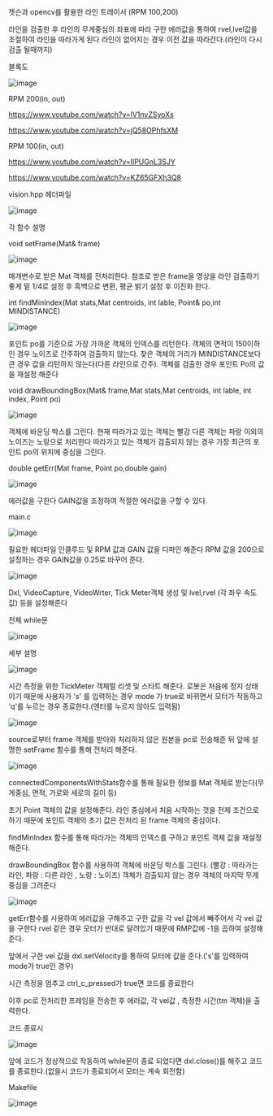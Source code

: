 젯슨과 opencv를 활용한 라인 트레이서 (RPM 100,200)

라인을 검출한 후 라인의 무게중심의 좌표에 따라 구한 에러값을 통하여  rvel,lvel값을 조절하여 라인을 따라가게 된다 라인이 없어지는 경우 이전 값을 따라간다.(라인이 다시 검출 될때까지)

블록도

![image](https://github.com/user-attachments/assets/d130e3a1-f946-47bb-a245-2e7ba626dedd)


RPM 200(in, out)

https://www.youtube.com/watch?v=lV1nvZSyoXs

https://www.youtube.com/watch?v=jQ58OPhfsXM

RPM 100(in, out)

https://www.youtube.com/watch?v=IlPUGnL3SJY

https://www.youtube.com/watch?v=KZ65GFXh3Q8

vision.hpp 헤더파일

![image](https://github.com/user-attachments/assets/f989f6da-d514-46dd-98a1-feafb06682a8)

각 함수 설명 

void setFrame(Mat& frame)

![image](https://github.com/user-attachments/assets/8c476d62-a2d1-4c96-83d1-d00439ae9956)

매개변수로 받은 Mat 객체를 전처리한다.
참조로 받은 frame을 영상을 라인 검출하기 좋게 밑 1/4로 설정 후 흑백으로 변환, 평균 밝기 설정 후 이진화 한다.

int findMinIndex(Mat stats,Mat centroids, int lable, Point& po,int MINDISTANCE)

![image](https://github.com/user-attachments/assets/dcd3d076-4659-4c3d-9ee1-d962adc4bd87)

포인트 po를 기준으로 가장 가까운 객체의 인덱스를 리턴한다. 객체의 면적이 150이하인 경우 노이즈로 간주하여 검출하지 않는다.
찾은 객체의 거리가 MINDISTANCE보다 큰 경우 값을 리턴하지 않는다(다른 라인으로 간주). 객체를 검출한 경우 포인트 Po의 값을 재설정 해준다

void drawBoundingBox(Mat& frame,Mat stats,Mat centroids, int lable, int index, Point po)

![image](https://github.com/user-attachments/assets/de9d41e2-af3c-4637-bb35-7f2982fe9dac)

객체에 바운딩 박스를 그린다. 현재 따라가고 있는 객체는 빨강 다른 객체는 파랑 이외의 노이즈는 노랑으로 처리한다
따라가고 있는 객체가 검출되지 않는 경우 가장 최근의 포인트 po의 위치에 중심을 그린다.

double getErr(Mat frame, Point po,double gain)

![image](https://github.com/user-attachments/assets/b599a80c-4965-43a4-aa61-dfe72fe09a07)

에러값을 구한다 GAIN값을 조정하여 적절한 에러값을 구할 수 있다.

main.c 

![image](https://github.com/user-attachments/assets/ac02fb77-d0ee-4105-b6b2-f5fb2de07426)

필요한 헤더파일 인클루드 및 RPM 값과 GAIN 값을 디파인 해준다 RPM 값을 200으로 설정하는 경우 GAIN값을 0.25로 바꾸어 준다.


![image](https://github.com/user-attachments/assets/e4dd0443-e264-480f-8903-2ae294674b59)

Dxl, VideoCapture, VideoWrter, Tick Meter객체 생성 및 lvel,rvel (각 좌우 속도값) 등을 설정해준다  

전체 while문 

![image](https://github.com/user-attachments/assets/b63bd7f2-bcd3-4346-a304-63a1267adc75)

세부 설명

![image](https://github.com/user-attachments/assets/c90b99ff-130f-4430-9eea-676e1efdd4a9)

시간 측정을 위한 TickMeter 객체럴 리셋 및 스타트 해준다. 로봇은 처음에 정지 상태이기 때문에 사용자가 's' 를 입력하는 경우 mode 가 true로 바뀌면서 모터가 작동하고 'q'를 누르는 경우 종료한다.(엔터를 누르지 않아도 입력됨)

![image](https://github.com/user-attachments/assets/c770ae6b-94e9-4671-9f02-3a1415fa50bf)

source로부터 frame 객체를 받아와 처리하지 않은 원본을 pc로 전송해준 뒤 앞에 설명한 setFrame 함수를 통해 전처리 해준다.

![image](https://github.com/user-attachments/assets/7bfe0a27-568b-44aa-8cee-01fc54216b7a)

connectedComponentsWithStats함수를 통해 필요한 정보를 Mat 객체로 받는다(무게중심, 면적, 가로와 세로의 길이 등)

초기 Point 객체의 값을 설정해준다. 라인 중심에서 처음 시작하는 것을 전제 조건으로 하기 때문에 포인트 객체의 초기 값은 전처리 된 frame 객체의 중심이다.

findMinIndex 함수를 통해 따라가는 객체의 인덱스를 구하고 포인트 객체 값을 재설정 해준다.

drawBoundingBox 함수를 사용하여 객체에 바운딩 박스를 그린다. (빨강 : 따라가는 라인, 파랑 : 다른 라인 , 노랑 : 노이즈) 객체가 검출되지 않는 경우 객체의 마지막 무게 중심을 그려준다

![image](https://github.com/user-attachments/assets/b6b88c3a-993c-47b4-9244-43960dcbc2da)

getErr함수를 사용하여 에러값을 구해주고 구한 값을 각 vel 값에서 빼주어서 각 vel 값을 구한다 rvel 같은 경우 모터가 반대로 달려있기 때문에 RMP값에 -1을 곱하여 설정해준다.

앞에서 구한 vel 값을 dxl.setVelocity를 통하여 모터에 값을 준다.('s'를 입력하여 mode가 true인 경우)

시간 측정을 멈추고 ctrl_c_pressed가 true면 코드를 종료한다

이후  pc로 전처리한 프레임을 전송한 후 에러값, 각 vel값 , 측정한 시간(tm 객체)을 출력한다.


코드 종료시

![image](https://github.com/user-attachments/assets/2f123118-85b8-4369-8696-52c639972f63)


앞에 코드가 정상적으로 작동하여 while문이 종료 되었다면 dxl.close()를 해주고 코드를 종료한다.(없을시 코드가 종료되어서 모터는 계속 회전함)

Makefile

![image](https://github.com/user-attachments/assets/f958eca2-5bb7-41ca-bef7-da9191b814f9)












